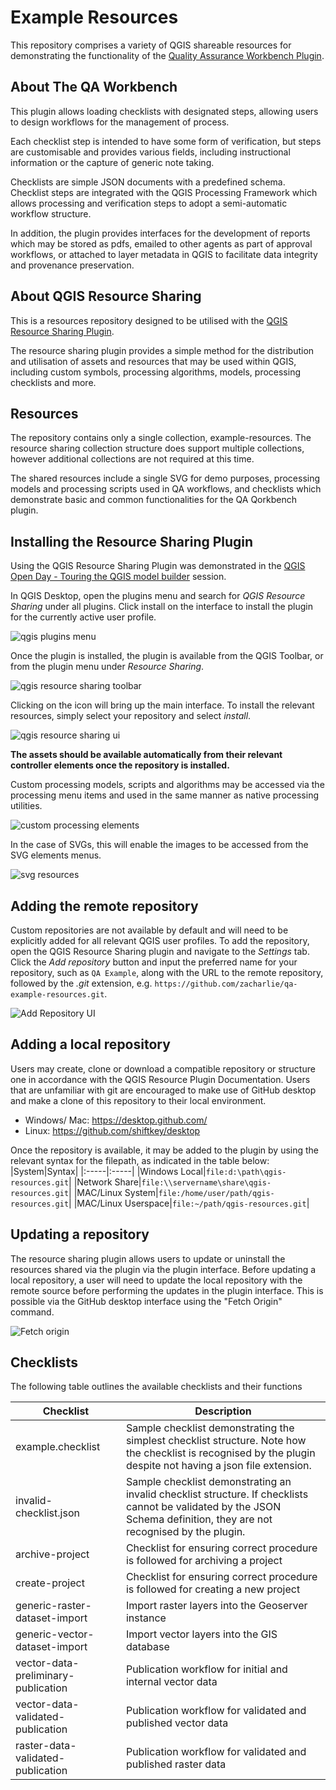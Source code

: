 # Example Resources

This repository comprises a variety of QGIS shareable resources for  demonstrating the functionality of the [Quality Assurance Workbench Plugin](https://github.com/kartoza/qgis_dataset_qa_workbench).

## About The QA Workbench

This plugin allows loading checklists with designated steps, allowing users to design workflows for the management of process.

Each checklist step is intended to have some form of verification, but steps are customisable and provides various fields, including instructional information or the capture of generic note taking.

Checklists are simple JSON documents with a predefined schema. Checklist steps are integrated with the QGIS Processing Framework which allows processing and verification steps to adopt a semi-automatic workflow structure.

In addition, the plugin provides interfaces for the development of reports which may be stored as pdfs, emailed to other agents as part of approval workflows, or attached to layer metadata in QGIS to facilitate data integrity and provenance preservation.

## About QGIS Resource Sharing

This is a resources repository designed to be utilised with the [QGIS Resource Sharing Plugin](http://qgis-contribution.github.io/QGIS-ResourceSharing/).

The resource sharing plugin provides a simple method for the distribution and utilisation of assets and resources that may be used within QGIS, including custom symbols, processing algorithms, models, processing checklists and more.

## Resources

The repository contains only a single collection, example-resources. The resource sharing collection structure does support multiple collections, however additional collections are not required at this time.

The shared resources include a single SVG for demo purposes, processing models and processing scripts used in QA workflows, and checklists which demonstrate basic and common functionalities for the QA Qorkbench plugin.

## Installing the Resource Sharing Plugin

Using the QGIS Resource Sharing Plugin was demonstrated in the [QGIS Open Day - Touring the QGIS model builder](https://www.youtube.com/watch?v=w6Z2bDfDIxw&t=2537s) session.

In QGIS Desktop, open the plugins menu and search for *QGIS Resource Sharing* under all plugins. Click install on the interface to install the plugin for the currently active user profile.

![qgis plugins menu](https://user-images.githubusercontent.com/64078329/96585422-e0980c00-12df-11eb-8252-d84d5bbda4ac.png)

Once the plugin is installed, the plugin is available from the QGIS Toolbar, or from the plugin menu under *Resource Sharing*.

![qgis resource sharing toolbar](https://user-images.githubusercontent.com/64078329/96585653-2ead0f80-12e0-11eb-8be0-4cb9c6ea4874.png)

Clicking on the icon will bring up the main interface. To install the relevant resources, simply select your repository and select *install*.

![qgis resource sharing ui](https://user-images.githubusercontent.com/64078329/96596456-04ae1a00-12ed-11eb-9de5-1fc951dfbee7.png)

**The assets should be available automatically from their relevant controller elements once the repository is installed.**

Custom processing models, scripts and algorithms may be accessed via the processing menu items and used in the same manner as native processing utilities.

![custom processing elements](https://user-images.githubusercontent.com/64078329/129926383-fa366aeb-5920-4408-894e-b5d275c4c0b8.png)

In the case of SVGs, this will enable the images to be accessed from the SVG elements menus.

![svg resources](https://user-images.githubusercontent.com/64078329/96596521-1abbda80-12ed-11eb-9384-6663352f003c.png)

## Adding the remote repository

Custom repositories are not available by default and will need to be explicitly added for all relevant QGIS user profiles. To add the repository, open the QGIS Resource Sharing plugin and navigate to the *Settings* tab. Click the *Add repository* button and input the preferred name for your repository, such as `QA Example`, along with the URL to the remote repository, followed by the *.git* extension, e.g. `https://github.com/zacharlie/qa-example-resources.git`.

![Add Repository UI](https://user-images.githubusercontent.com/64078329/96613217-f963ea00-12fe-11eb-8ae8-b4fd9df2dd2b.png)
## Adding a local repository

Users may create, clone or download a compatible repository or structure one in accordance with the QGIS Resource Plugin Documentation. Users that are unfamiliar with git are encouraged to make use of GitHub desktop and make a clone of this repository to their local environment.

- Windows/ Mac: https://desktop.github.com/
- Linux: https://github.com/shiftkey/desktop

Once the repository is available, it may be added to the plugin by using the relevant syntax for the filepath, as indicated in the table below:
|System|Syntax|
|:-----|:-----|
|Windows Local|`file:d:\path\qgis-resources.git`|
|Network Share|`file:\\servername\share\qgis-resources.git`|
|MAC/Linux System|`file:/home/user/path/qgis-resources.git`|
|MAC/Linux Userspace|`file:~/path/qgis-resources.git`|

## Updating a repository

The resource sharing plugin allows users to update or uninstall the resources shared via the plugin via the plugin interface. Before updating a local repository, a user will need to update the local repository with the remote source before performing the updates in the plugin interface. This is possible via the GitHub desktop interface using the "Fetch Origin" command.

![Fetch origin](https://user-images.githubusercontent.com/64078329/97091008-de63e380-1638-11eb-8641-d57d2ec71af7.png)

## Checklists

The following table outlines the available checklists and their functions

<table>
  <thead>
    <tr>
      <th>Checklist</th>
      <th>Description</th>
    </tr>
  </thead>
  <tbody>
    <tr>
      <td>example.checklist</td>
      <td>
        Sample checklist demonstrating the simplest checklist structure.
        Note how the checklist is recognised by the plugin despite not having a json file extension.
      </td>
    </tr>
    <tr>
      <td>invalid-checklist.json</td>
      <td>
        Sample checklist demonstrating an invalid checklist structure.
        If checklists cannot be validated by the JSON Schema definition, they are not recognised by the plugin.
      </td>
    </tr>
    <tr>
      <td>archive-project</td>
      <td>
        Checklist for ensuring correct procedure is followed for archiving a project
      </td>
    </tr>
    <tr>
      <td>create-project</td>
      <td>
        Checklist for ensuring correct procedure is followed for creating a new project
      </td>
    </tr>
    <tr>
      <td>generic-raster-dataset-import</td>
      <td>Import raster layers into the Geoserver instance</td>
    </tr>
    <tr>
      <td>generic-vector-dataset-import</td>
      <td>Import vector layers into the GIS database</td>
    </tr>
    <tr>
      <td>vector-data-preliminary-publication</td>
      <td>Publication workflow for initial and internal vector data</td>
    </tr>
    <tr>
      <td>vector-data-validated-publication</td>
      <td>Publication workflow for validated and published vector data</td>
    </tr>
    <tr>
      <td>raster-data-validated-publication</td>
      <td>Publication workflow for validated and published raster data</td>
    </tr>
  </tbody>
</table>

